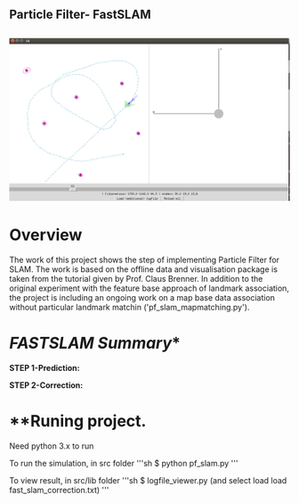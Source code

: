 ## **Particle Filter- FastSLAM**
![project][image0]
---

[//]: # (Image References)
[image0]: ./images/viewer.png "result"


# **Overview**
The work of this project shows the step of implementing Particle Filter for SLAM. The work is based on the offline data and visualisation package is taken from the tutorial given by Prof. Claus Brenner. In addition to the original experiment with the feature base approach of landmark association, the project is including an ongoing work on a map base data association without particular landmark matchin ('pf_slam_mapmatching.py'). 


# *FASTSLAM Summary**

**STEP 1-Prediction:**


**STEP 2-Correction:**



# **Runing project.
Need python 3.x to run

To run the simulation, in src folder
'''sh
$ python pf_slam.py
'''

To view result, in src/lib folder
'''sh
$ logfile_viewer.py (and select load load fast_slam_correction.txt)
'''
